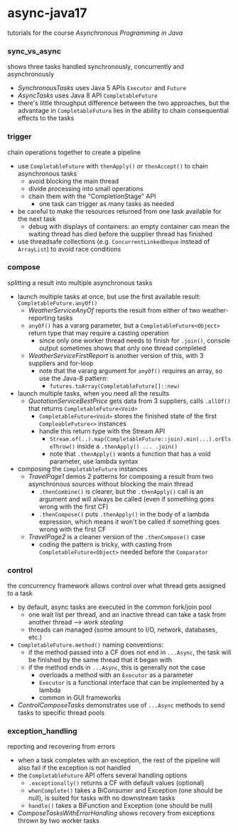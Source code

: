 # async-java17
tutorials for the course *Asynchronous Programming in Java*

### sync_vs_async
shows three tasks handled synchronously, concurrently and asynchronously
* *SynchronousTasks* uses Java 5 APIs `Executor` and `Future`
* *AsyncTasks* uses Java 8 API `CompletableFuture`
* there's little throughput difference between the two approaches, but the advantage in `CompletableFuture` lies in the ability to chain consequential effects to the tasks

### trigger
chain operations together to create a pipeline
* use `CompletableFuture` with `thenApply()` or `thenAccept()` to chain asynchronous tasks
  * avoid blocking the main thread
  * divide processing into small operations
  * chain them with the "CompletionStage" API
    * one task can trigger as many tasks as needed
* be careful to make the resources returned from one task available for the next task
  * debug with displays of containers: an empty container can mean the waiting thread has died before the supplier thread has finished
* use threadsafe collections (e.g. `ConcurrentLinkedDeque` instead of `ArrayList`) to avoid race conditions

### compose
splitting a result into multiple asynchronous tasks
* launch multiple tasks at once, but use the first available result: `CompletableFuture.anyOf()`
  * *WeatherServiceAnyOf* reports the result from either of two weather-reporting tasks
  * `anyOf()` has a vararg parameter, but a `CompletableFuture<Object>` return type that may require a casting operation
    * since only one worker thread needs to finish for `.join()`, console output sometimes shows that only one thread completed
  * *WeatherServiceFirstReport* is another version of this, with 3 suppliers and for-loop
    * note that the vararg argument for `anyOf()` requires an array, so use the Java-8 pattern:
      * `futures.toArray(CompletableFuture[]::new)`
* launch multiple tasks, when you need all the results
  * *QuotationServiceBestPrice* gets data from 3 suppliers, calls `.allOf()` that returns `CompletableFuture<Void>`
    * `CompletableFuture<Void>` stores the finished state of the first `CompleableFuture<>` instances 
    * handle this return type with the Stream API
      * `Stream.of(..).map(CompletableFuture::join).min(...).orElseThrow()` inside a `.thenApply() ... .join()`
      * note that `.thenApply()` wants a function that has a void parameter, use lambda syntax
* composing the `CompletableFuture` instances
  * *TravelPage1* demos 2 patterns for composing a result from two asynchronous sources without blocking the main thread
    *  `.thenCombine()` is clearer, but the `.thenApply()` call is an argument and will always be called (even if something goes wrong with the first CF)
    *  `.thenCompose()` puts `.thenApply()` in the body of a lambda expression, which means it won't be called if something goes wrong with the first CF
  * *TravelPage2* is a cleaner version of the `.thenCompose()` case
    * coding the pattern is tricky, with casting from `CompletableFuture<Object>` needed before the `Comparator`

### control
the concurrency framework allows control over what thread gets assigned to a task
* by default, async tasks are executed in the common fork/join pool
  * one wait list per thread, and an inactive thread can take a task from another thread --> *work stealing*
  * threads can managed (some amount to I/O, network, databases, etc.)
* `CompletableFuture.method()` naming conventions:
  * if the method passed into a CF does not end in `...Async`, the task will be finished by the same thread that it began with
  * if the method ends in `...Async`, this is generally not the case
    * overloads a method with an `Executor` as a parameter
    * `Executor` is a functional interface that can be implemented by a lambda
    * common in GUI frameworks
* *ControlComposeTasks* demonstrates use of `...Async` methods to send tasks to specific thread pools

### exception_handling
reporting and recovering from errors
* when a task completes with an exception, the rest of the pipeline will also fail if the exception is not handled
* the `CompletableFuture` API offers several handling options
  * `.exceptionally()` returns a CF with default values (optional)
  * `whenComplete()` takes a BiConsumer and Exception (one should be null), is suited for tasks with no downstream tasks
  * `handle()` takes a BiFunction and Exception (one should be null)
* *ComposeTasksWithErrorHandling* shows recovery from exceptions thrown by two worker tasks